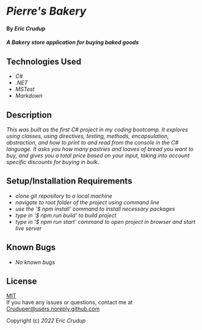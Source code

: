 # _Pierre's Bakery_

#### By _**Eric Crudup**_

#### _A Bakery store application for buying baked goods_

## Technologies Used

* _C#_
* _.NET_
* _MSTest_
* _Markdown_

## Description

_This was built as the first C# project in my coding bootcamp. It explores using classes, using directives, testing, methods, encapsulation, abstraction, and how to print to and read from the console in the C# language. It asks you how many pastries and loaves of bread you want to buy, and gives you a total price based on your input, taking into account specific discounts for buying in bulk._


## Setup/Installation Requirements

* _clone git repository to a local machine_
* _navigate to root folder of the project using command line_
* _use the '$ npm install' command to install necessary packages_
* _type in '$ npm run build' to build project_
* _type in '$ npm run start' command to open project in browser and start live server_

## Known Bugs

* _No known bugs_

## License

[MIT](https://opensource.org/licenses/MIT)    
If you have any issues or questions, contact me at Cruduper@users.noreply.github.com  

Copyright (c) _2022_  _Eric Crudup_